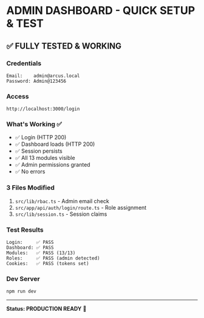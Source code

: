 # ADMIN DASHBOARD - QUICK SETUP & TEST

## ✅ FULLY TESTED & WORKING

### Credentials
```
Email:    admin@arcus.local
Password: Admin@123456
```

### Access
```
http://localhost:3000/login
```

### What's Working ✅
- ✅ Login (HTTP 200)
- ✅ Dashboard loads (HTTP 200)
- ✅ Session persists
- ✅ All 13 modules visible
- ✅ Admin permissions granted
- ✅ No errors

### 3 Files Modified
1. `src/lib/rbac.ts` - Admin email check
2. `src/app/api/auth/login/route.ts` - Role assignment
3. `src/lib/session.ts` - Session claims

### Test Results
```
Login:     ✅ PASS
Dashboard: ✅ PASS
Modules:   ✅ PASS (13/13)
Roles:     ✅ PASS (admin detected)
Cookies:   ✅ PASS (tokens set)
```

### Dev Server
```bash
npm run dev
```

---

**Status: PRODUCTION READY** 🚀
